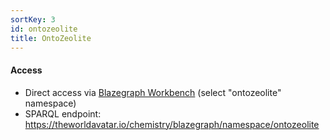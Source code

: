 ```yaml
---
sortKey: 3
id: ontozeolite
title: OntoZeolite
---
```


#### Access

- Direct access via [Blazegraph Workbench](https://theworldavatar.io/chemistry/blazegraph/ui/#query)  (select "ontozeolite" namespace)
- SPARQL endpoint: https://theworldavatar.io/chemistry/blazegraph/namespace/ontozeolite